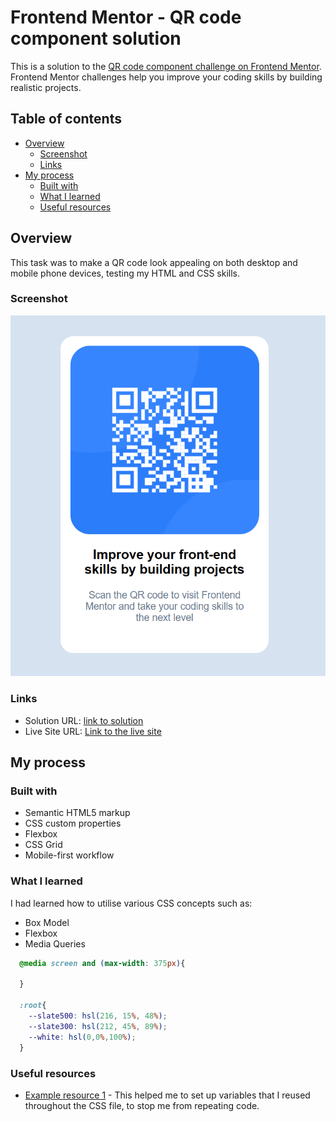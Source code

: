 # Frontend Mentor - QR code component solution

This is a solution to the [QR code component challenge on Frontend Mentor](https://www.frontendmentor.io/challenges/qr-code-component-iux_sIO_H). Frontend Mentor challenges help you improve your coding skills by building realistic projects. 

## Table of contents

- [Overview](#overview)
  - [Screenshot](#screenshot)
  - [Links](#links)
- [My process](#my-process)
  - [Built with](#built-with)
  - [What I learned](#what-i-learned)
  - [Useful resources](#useful-resources)

## Overview

This task was to make a QR code look appealing on both desktop and mobile phone devices, testing my HTML and CSS skills.

### Screenshot

![](./images/screenshot.png)


### Links

- Solution URL: [link to solution](https://your-solution-url.com)
- Live Site URL: [Link to the live site](https://alasow2001.github.io/QR-Code-Challenge/)

## My process

### Built with

- Semantic HTML5 markup
- CSS custom properties
- Flexbox
- CSS Grid
- Mobile-first workflow


### What I learned

I had learned how to utilise various CSS concepts such as:
  - Box Model
  - Flexbox
  - Media Queries

```css
  @media screen and (max-width: 375px){

  }

  :root{
    --slate500: hsl(216, 15%, 48%);
    --slate300: hsl(212, 45%, 89%);
    --white: hsl(0,0%,100%);
  }
```

### Useful resources

- [Example resource 1](https://www.w3schools.com/cssref/sel_root.php) - This helped me to set up variables that I reused throughout the CSS file, to stop me from repeating code.




